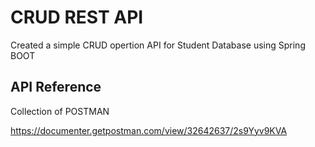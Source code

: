 
# CRUD REST API


Created a simple CRUD opertion API for Student Database using Spring BOOT



## API Reference


Collection of POSTMAN

https://documenter.getpostman.com/view/32642637/2s9Yyv9KVA